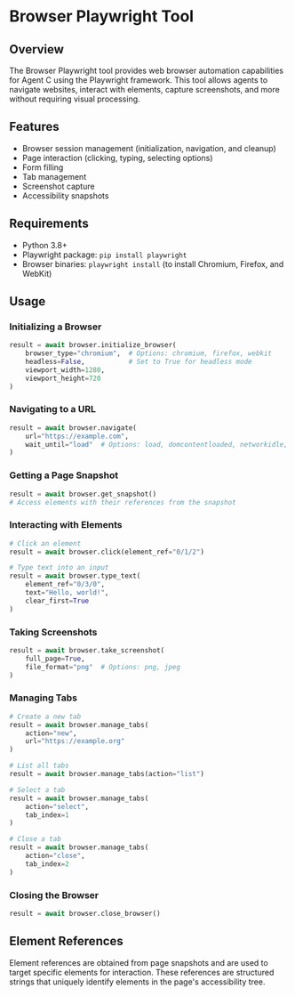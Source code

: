 # Browser Playwright Tool

## Overview
The Browser Playwright tool provides web browser automation capabilities for Agent C using the Playwright framework. This tool allows agents to navigate websites, interact with elements, capture screenshots, and more without requiring visual processing.

## Features
- Browser session management (initialization, navigation, and cleanup)
- Page interaction (clicking, typing, selecting options)
- Form filling
- Tab management
- Screenshot capture
- Accessibility snapshots

## Requirements
- Python 3.8+
- Playwright package: `pip install playwright`
- Browser binaries: `playwright install` (to install Chromium, Firefox, and WebKit)

## Usage

### Initializing a Browser
```python
result = await browser.initialize_browser(
    browser_type="chromium",  # Options: chromium, firefox, webkit
    headless=False,           # Set to True for headless mode
    viewport_width=1280,
    viewport_height=720
)
```

### Navigating to a URL
```python
result = await browser.navigate(
    url="https://example.com",
    wait_until="load"  # Options: load, domcontentloaded, networkidle, commit
)
```

### Getting a Page Snapshot
```python
result = await browser.get_snapshot()
# Access elements with their references from the snapshot
```

### Interacting with Elements
```python
# Click an element
result = await browser.click(element_ref="0/1/2")

# Type text into an input
result = await browser.type_text(
    element_ref="0/3/0", 
    text="Hello, world!",
    clear_first=True
)
```

### Taking Screenshots
```python
result = await browser.take_screenshot(
    full_page=True,
    file_format="png"  # Options: png, jpeg
)
```

### Managing Tabs
```python
# Create a new tab
result = await browser.manage_tabs(
    action="new", 
    url="https://example.org"
)

# List all tabs
result = await browser.manage_tabs(action="list")

# Select a tab
result = await browser.manage_tabs(
    action="select", 
    tab_index=1
)

# Close a tab
result = await browser.manage_tabs(
    action="close", 
    tab_index=2
)
```

### Closing the Browser
```python
result = await browser.close_browser()
```

## Element References
Element references are obtained from page snapshots and are used to target specific elements for interaction. These references are structured strings that uniquely identify elements in the page's accessibility tree.